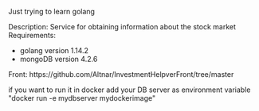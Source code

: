 Just trying to learn golang

Description: Service for obtaining information about the stock market \
Requirements: 
   <ul>
    <li>golang version 1.14.2</li>
    <li>mongoDB version 4.2.6</li>
   </ul>
<p>Front: https://github.com/Altnar/InvestmentHelpverFront/tree/master</p>
<p>if you want to run it in docker add your DB server as environment variable "docker run -e mydbserver mydockerimage"</p>